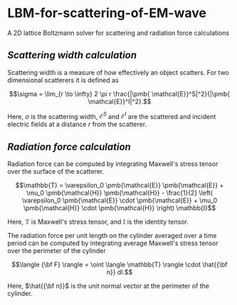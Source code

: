 # LBM-for-scattering-of-EM-wave
A 2D lattice Boltzmann solver for scattering and radiation force calculations


<h2><i>Scattering width calculation</i></h2>

Scattering width is a measure of how effectively an object scatters. For two dimensional scatterers it is defined as

$$\sigma = \lim_{r \to \infty} 2 \pi r \frac{|\pmb{ \mathcal{E}}^S|^2}{|\pmb{ \mathcal{E}}^I|^2}.$$

Here, $\sigma$ is the scattering width, $\pmb{ \mathcal{E}}^S$ and $\pmb{ \mathcal{E}}^I$ are the scattered and incident electric fields at a distance $r$ from the scatterer.








<h2><i>Radiation force calculation</i></h2>



Radiation force can be computed by integrating Maxwell's stress tensor over the surface of the scatterer.

$$\mathbb{T} = \varepsilon_0 \pmb{\mathcal{E}} \pmb{\mathcal{E}} + \mu_0 \pmb{\mathcal{H}} \pmb{\mathcal{H}} - \frac{1}{2} \left( \varepsilon_0 \pmb{\mathcal{E}} \cdot \pmb{\mathcal{E}} + \mu_0 \pmb{\mathcal{H}} \cdot \pmb{\mathcal{H}} \right) \mathbb{I}$$

Here, $\mathbb{T}$ is Maxwell's stress tensor, and $\mathbb{I}$ is the identity tensor.



The radiation force per unit length on the cylinder averaged over a time period can be computed by integrating average Maxwell's stress tensor over the perimeter of the cylinder

$$\langle {\bf F} \rangle = \oint \langle \mathbb{T} \rangle \cdot  \hat{{\bf n}} dl.$$



Here, $\hat{{\bf n}}$ is the unit normal vector at the perimeter of the cylinder.
